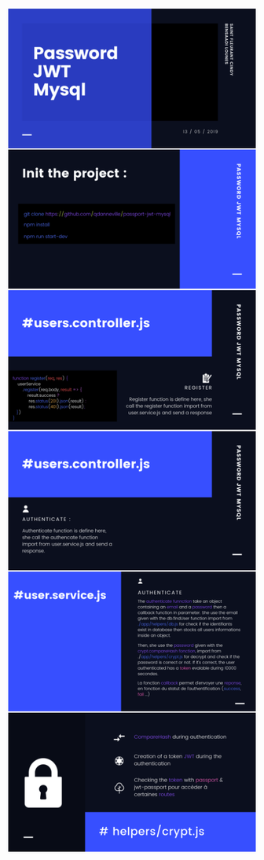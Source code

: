 ![](./images/slide/p1.png)
![](./images/slide/p2.png)
![](./images/slide/register.controller.png)
![](./images/slide/authenticate.controler.png)
![](./images/slide/authenticate.service.png)
![](./images/slide/hash.png)
